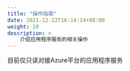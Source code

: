 ```yaml
---
title: "操作指南"
date: 2021-12-22T16:14:14+08:00
weight: 20
description: >
    介绍应用程序服务的相关操作
---
```


目前仅只读对接Azure平台的应用程序服务